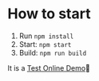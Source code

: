 # How to start

1. Run `npm install`
2. Start: `npm start`
3. Build: `npm run build`

It is a [Test Online Demo](https://lodgify-test-jay.netlify.app/)👋
